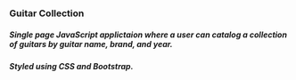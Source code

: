 ### Guitar Collection 

##### Single page JavaScript applictaion where a user can catalog a collection of guitars by guitar name, brand, and year.
##### Styled using CSS and Bootstrap. 
